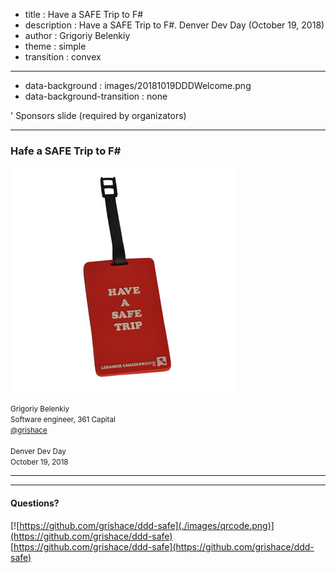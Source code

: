 ﻿- title : Have a SAFE Trip to F# 
- description : Have a SAFE Trip to F#. Denver Dev Day (October 19, 2018)
- author : Grigoriy Belenkiy
- theme : simple
- transition : convex

***

- data-background : images/20181019DDDWelcome.png
- data-background-transition : none

' Sponsors slide (required by organizators)

***

### Hafe a SAFE Trip to F#

![Hafe a Safe Trip](./images/safetrip.jpg)

<small>Grigoriy Belenkiy<br/>
Software engineer, 361 Capital
<br/>
<a href="https://twitter.com/@grishace/">@grishace</a>
<br/>
<br/>
Denver Dev Day<br/>
October 19, 2018</small>

***


***

#### Questions?

[![https://github.com/grishace/ddd-safe](./images/qrcode.png)](https://github.com/grishace/ddd-safe)<br/>
[https://github.com/grishace/ddd-safe](https://github.com/grishace/ddd-safe)

